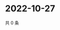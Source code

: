 # 2022-10-27

共 0 条

<!-- BEGIN WEIBO -->
<!-- 最后更新时间 Thu Oct 27 2022 02:07:33 GMT+0800 (China Standard Time) -->

<!-- END WEIBO -->
